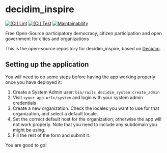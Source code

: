 # decidim_inspire

[![[CI] Lint](https://github.com/Platoniq/decidim-inspire/actions/workflows/lint.yml/badge.svg)](https://github.com/Platoniq/decidim-inspire/actions/workflows/lint.yml)
[![[CI] Test](https://github.com/Platoniq/decidim-inspire/actions/workflows/test.yml/badge.svg)](https://github.com/Platoniq/decidim-inspire/actions/workflows/test.yml)
[![Maintainability](https://api.codeclimate.com/v1/badges/1b64ecc017885bdf5076/maintainability)](https://codeclimate.com/github/Platoniq/decidim-inspire/maintainability)

Free Open-Source participatory democracy, citizen participation and open government for cities and organizations

This is the open-source repository for decidim_inspire, based on [Decidim](https://github.com/decidim/decidim).

## Setting up the application

You will need to do some steps before having the app working properly once you have deployed it:

1. Create a System Admin user: `bin/rails decidim_system:create_admin`
1. Visit `<your app url>/system` and login with your system admin credentials
1. Create a new organization. Check the locales you want to use for that organization, and select a default locale.
1. Set the correct default host for the organization, otherwise the app will not work properly. Note that you need to include any subdomain you might be using.
1. Fill the rest of the form and submit it.

You are good to go!
